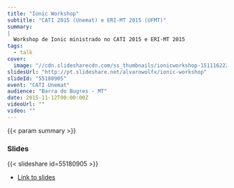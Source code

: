 ```yaml
---
title: "Ionic Workshop"
subtitle: "CATI 2015 (Unemat) e ERI-MT 2015 (UFMT)"
summary:
|
  Workshop de Ionic ministrado no CATI 2015 e ERI-MT 2015
tags:
  - talk
cover:
  image: "//cdn.slidesharecdn.com/ss_thumbnails/ionicworkshop-151116222431-lva1-app6892-thumbnail-3.jpg?cb=1447870773"
slidesUrl: "http://pt.slideshare.net/alvarowolfx/ionic-workshop"
slideId: "55180905"
event: "CATI Unemat"
audience: "Barra do Bugres - MT"
date: 2015-11-12T00:00:00Z
videoUrl: ""
video: ""
---
```


<!-- truncate -->

{{< param summary >}}
### Slides
{{< slideshare id=55180905 >}}

- [Link to slides](http://pt.slideshare.net/alvarowolfx/ionic-workshop)
